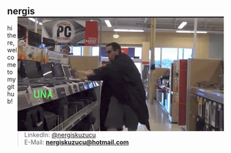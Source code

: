 <h2>nergis  <img align="right" src="giphy.gif"/>  </h2>

hi there, welcome to my github! <br>

> LinkedIn: [@nergiskuzucu](https://linkedin.com/in/nergiskuzucu) <br>
> E-Mail: **nergiskuzucu@hotmail.com**

